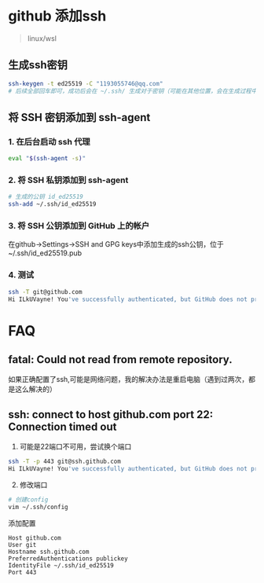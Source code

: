 # github 添加ssh

> linux/wsl

## 生成ssh密钥

~~~bash
ssh-keygen -t ed25519 -C "1193055746@qq.com"
# 后续全部回车即可，成功后会在 ~/.ssh/ 生成对于密钥（可能在其他位置，会在生成过程中提示）
~~~

## 将 SSH 密钥添加到 ssh-agent

### 1. 在后台启动 ssh 代理

~~~bash
eval "$(ssh-agent -s)"
~~~

### 2. 将 SSH 私钥添加到 ssh-agent

~~~bash
# 生成的公钥 id_ed25519
ssh-add ~/.ssh/id_ed25519
~~~

### 3. 将 SSH 公钥添加到 GitHub 上的帐户

在github->Settings->SSH and GPG keys中添加生成的ssh公钥，位于 ~/.ssh/id_ed25519.pub

### 4. 测试

~~~bash
ssh -T git@github.com
Hi ILkUVayne! You've successfully authenticated, but GitHub does not provide shell access.
~~~

# FAQ

## fatal: Could not read from remote repository.

如果正确配置了ssh,可能是网络问题，我的解决办法是重启电脑（遇到过两次，都是这么解决的）

## ssh: connect to host github.com port 22: Connection timed out

1. 可能是22端口不可用，尝试换个端口

~~~bash
ssh -T -p 443 git@ssh.github.com
Hi ILkUVayne! You've successfully authenticated, but GitHub does not provide shell access.
~~~

2. 修改端口

~~~bash
# 创建config
vim ~/.ssh/config
~~~

添加配置

~~~editorconfig
Host github.com
User git
Hostname ssh.github.com
PreferredAuthentications publickey
IdentityFile ~/.ssh/id_ed25519
Port 443
~~~